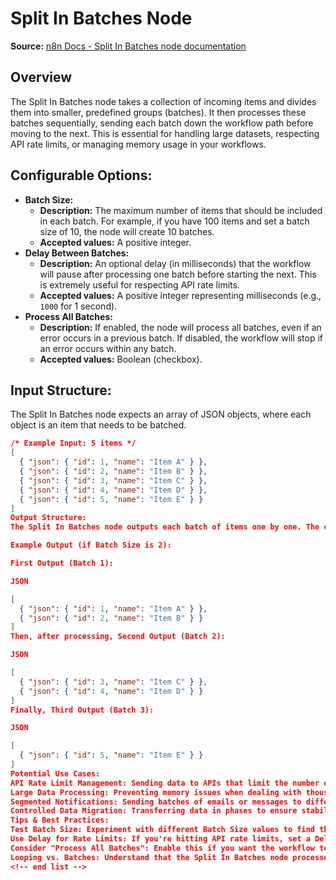 # Split In Batches Node

**Source:** [n8n Docs - Split In Batches node documentation](https://docs.n8n.io/integrations/builtin/core-nodes/n8n-nodes-base.splitinbatches/)

## Overview
The Split In Batches node takes a collection of incoming items and divides them into smaller, predefined groups (batches). It then processes these batches sequentially, sending each batch down the workflow path before moving to the next. This is essential for handling large datasets, respecting API rate limits, or managing memory usage in your workflows.

## Configurable Options:

* **Batch Size:**
    * **Description:** The maximum number of items that should be included in each batch. For example, if you have 100 items and set a batch size of 10, the node will create 10 batches.
    * **Accepted values:** A positive integer.
* **Delay Between Batches:**
    * **Description:** An optional delay (in milliseconds) that the workflow will pause after processing one batch before starting the next. This is extremely useful for respecting API rate limits.
    * **Accepted values:** A positive integer representing milliseconds (e.g., `1000` for 1 second).
* **Process All Batches:**
    * **Description:** If enabled, the node will process all batches, even if an error occurs in a previous batch. If disabled, the workflow will stop if an error occurs within any batch.
    * **Accepted values:** Boolean (checkbox).

## Input Structure:
The Split In Batches node expects an array of JSON objects, where each object is an item that needs to be batched.

```json
/* Example Input: 5 items */
[
  { "json": { "id": 1, "name": "Item A" } },
  { "json": { "id": 2, "name": "Item B" } },
  { "json": { "id": 3, "name": "Item C" } },
  { "json": { "id": 4, "name": "Item D" } },
  { "json": { "id": 5, "name": "Item E" } }
]
Output Structure:
The Split In Batches node outputs each batch of items one by one. The output for each batch is still an array of JSON objects, conforming to the n8n item structure, but containing only the items of that specific batch. The node will re-run the subsequent nodes in the workflow for every batch.

Example Output (if Batch Size is 2):

First Output (Batch 1):

JSON

[
  { "json": { "id": 1, "name": "Item A" } },
  { "json": { "id": 2, "name": "Item B" } }
]
Then, after processing, Second Output (Batch 2):

JSON

[
  { "json": { "id": 3, "name": "Item C" } },
  { "json": { "id": 4, "name": "Item D" } }
]
Finally, Third Output (Batch 3):

JSON

[
  { "json": { "id": 5, "name": "Item E" } }
]
Potential Use Cases:
API Rate Limit Management: Sending data to APIs that limit the number of requests per minute by pausing between batches.
Large Data Processing: Preventing memory issues when dealing with thousands of items by processing them in smaller chunks.
Segmented Notifications: Sending batches of emails or messages to different groups of recipients at intervals.
Controlled Data Migration: Transferring data in phases to ensure stability or allow for review between batches.
Tips & Best Practices:
Test Batch Size: Experiment with different Batch Size values to find the optimal balance between performance and resource consumption for your workflow and external services.
Use Delay for Rate Limits: If you're hitting API rate limits, set a Delay Between Batches that's appropriate for the API's limits (e.g., if an API allows 100 requests per minute, a 600ms delay might be a good starting point for a batch size of 1).
Consider "Process All Batches": Enable this if you want the workflow to continue even if one batch fails, allowing you to log or retry failed batches separately.
Looping vs. Batches: Understand that the Split In Batches node processes items sequentially in groups, effectively causing the entire subsequent part of the workflow to run for each batch. This is different from the Function/Code node's item-by-item processing.
<!-- end list -->